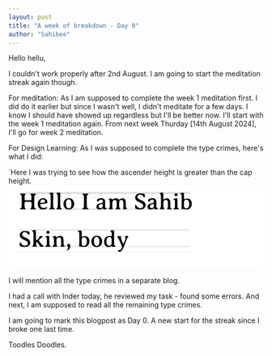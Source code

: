 ```yaml
---
layout: post
title: "A week of breakdown - Day 0"
author: "Sahibee"
---
```


Hello hellu,

I couldn't work properly after 2nd August. I am going to start the meditation streak again though.

For meditation:
As I am supposed to complete the week 1 meditation first. I did do it earlier but since I wasn't well, I didn't meditate for a few days. I know I should have showed up regardless but I'll be better now. I'll start with the week 1 meditation again. From next week Thurday [14th August 2024], I'll go for week 2 meditation.

For Design Learning:
As I was supposed to complete the type crimes, here's what I did:

`Here I was trying to see how the ascender height is greater than the cap height.
![Type crime 1](../images/aug/type-crime-1.png)

I will mention all the type crimes in a separate blog.

I had a call with Inder today, he reviewed my task - found some errors. And next, I am supposed to read all the remaining type crimes.

I am going to mark this blogpost as Day 0. A new start for the streak since I broke one last time.

Toodles Doodles.
